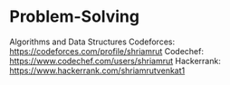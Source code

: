 # Problem-Solving
Algorithms and Data Structures
Codeforces: https://codeforces.com/profile/shriamrut
Codechef:   https://www.codechef.com/users/shriamrut
Hackerrank: https://www.hackerrank.com/shriamrutvenkat1
